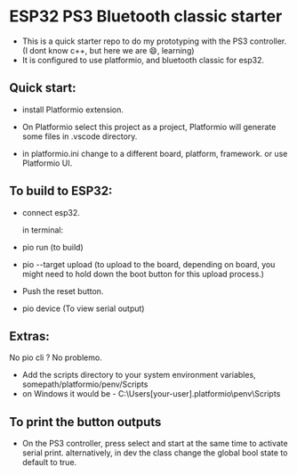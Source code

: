# ESP32 PS3 Bluetooth classic starter

- This is a quick starter repo to do my prototyping with the PS3 controller. (I dont know c++, but here we are 😄, learning)
- It is configured to use platformio, and bluetooth classic for esp32.

## Quick start:

- install Platformio extension.
- On Platformio select this project as a project, Platformio will generate some files in .vscode directory.

- in platformio.ini change to a different board, platform, framework. or use Platformio UI.

## To build to ESP32:

- connect esp32.

  in terminal:

- pio run (to build)
- pio --target upload (to upload to the board, depending on board, you might need to hold down the boot button for this upload process.)
- Push the reset button.

- pio device (To view serial output)

## Extras:

No pio cli ? No problemo.

- Add the scripts directory to your system environment variables, somepath/platformio/penv/Scripts
- on Windows it would be - C:\Users\[your-user]\.platformio\penv\Scripts

## To print the button outputs

- On the PS3 controller, press select and start at the same time to activate serial print. alternatively, in dev the class change the global bool state to default to true.
